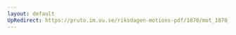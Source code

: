```yaml
---
layout: default
UpRedirect: https://pruto.im.uu.se/riksdagen-motions-pdf/1870/mot_1870__ak__99.pdf
---
```

